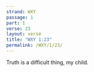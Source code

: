 ```yaml
---
strand: WXY
passage: 1
part: 1
verse: 23
layout: verse
title: "WXY 1:23"
permalink: /WXY/1/23/
---
```

Truth is a difficult thing, my child.
